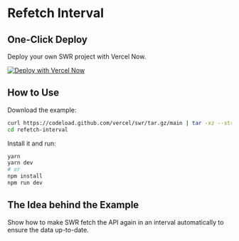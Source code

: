 # Refetch Interval

## One-Click Deploy

Deploy your own SWR project with Vercel Now.

[![Deploy with Vercel Now](https://vercel.com/button)](https://vercel.com/new/clone?s=https://github.com/vercel/swr/tree/main/examples/refetch-interval)

## How to Use

Download the example:

```bash
curl https://codeload.github.com/vercel/swr/tar.gz/main | tar -xz --strip=2 swr-main/examples/refetch-interval
cd refetch-interval
```

Install it and run:

```bash
yarn
yarn dev
# or
npm install
npm run dev
```

## The Idea behind the Example

Show how to make SWR fetch the API again in an interval automatically to ensure the data up-to-date.
